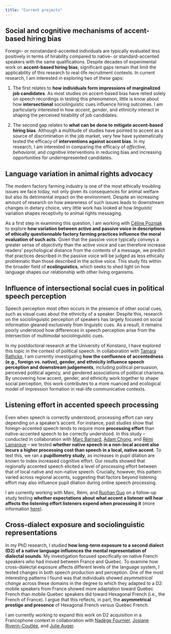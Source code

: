 ```yaml
---
title: "Current projects"
---
```

      
## Social and cognitive mechanisms of accent-based hiring bias

Foreign- or nonstandard-accented individuals are typically evaluated less positively in terms of hirability compared to native- or standard-accented speakers with the same qualifications. Despite decades of experimental work on **accent-based hiring bias**, significant gaps remain that limit the applicability of this research to real-life recruitment contexts. In current research, I am interested in exploring two of these gaps:

1. The first relates to **how individuals form impressions of marginalized job candidates**. As most studies on accent-based bias have relied solely on speech recordings in testing this phenomenon, little is know about how **intersectional** sociolinguistic cues influence hiring outcomes. I am particularly interested in how *accent*, *gender*, and *ethnicity* interact in shaping the perceived hirability of job candidates.

2. The second gap relates to **what can be done to mitigate accent-based hiring bias**. Although a multitude of studies have pointed to accent as a source of discrimination in the job market, very few have systematically tested the efficacy of **interventions against accent bias**. In my research, I am interested in comparing the efficacy of *affective*, *behavioral*, and *cognitive* interventions in reducing bias and increasing opportunities for underrepresented candidates.   

## Language variation in animal rights advocacy

The modern factory farming industry is one of the most ethically troubling issues we face today, not only given its consequences for animal welfare but also its detrimental impact on the environment. Despite an increasing amount of research on how awareness of such issues leads to downstream changes in dietary choice, very little work has looked at how *linguistic* variation shapes receptivity to animal rights messaging.

As a first step in examining this question, I am working with [Céline Pozniak](https://cpozniak.github.io/) to explore **how variation between active and passive voice in descriptions of ethically questionnable factory farming practices influence the moral evaluation of such acts**. Given that the passive voice typically conveys a greater sense of objectivity than the active voice and can therefore increase readers’ psychological distance from the contents of a message, we predict that practices described in the passive voice will be judged as less ethically problematic than those described in the active voice. This study fits within the broader field of **ecolinguistics**, which seeks to shed light on how language shapes our relationship with other living organisms.     

## Influence of intersectional social cues in political speech perception

Speech perception most often occurs in the presence of other social cues, such as visual cues about the ethnicity of a speaker. Despite this, research on the sociolinguistic perception of speakers has largely  focused on social information gleaned exclusively from linguistic cues. As a result, it remains poorly understood how differences in speech perception arise from the intersection of multimodal sociolinguistic cues. 

In my postdoctoral research at the University of Konstanz, I have explored this topic in the context of political speech. In collaboration with [Tamara Rathcke](https://tamara-rathcke.github.io/), I am currently investigating **how the confluence of accentedness (e.g., foreign vs. native), gender, and ethnicity influence speech perception and downstream judgements**, including political persuasion, perceived political agency, and gendered associations of political charisma. By uncovering how accent, gender, and ethnicity work together to shape social perception, this work contributes to a more nuanced and ecological model of impression formation in real-life communicative contexts.

## Listening effort in accented speech processing

Even when speech is correctly understood, processing effort can vary depending on a speaker’s accent. For instance, past studies show that foreign-accented speech tends to require more **processing effort** than native-accented speech to be correctly understood. In this study – conducted in collaboration with [Marc Barnard](https://www.marcbarnard.co.uk/), [Adam Chong](https://www.adamjchong.com/), and [Rémi Lamarque](https://www.qmul.ac.uk/sllf/linguistics/people/academic/profiles/lamarque.html) – we tested **whether native speech in a non-local accent also incurs a higher processing cost than speech in a local, native accent**. To test this, we ran a **pupillometry study**, as increases in pupil dilation are known to index increased cognitive effort. Our results showed that regionally accented speech elicited a level of processing effort between that of local native and non-native speech. Crucially, however, this pattern varied across regional accents, suggesting that factors beyond listening effort may also influence pupil dilation during online speech processing.

I am currently working with Marc, Rémi, and [Ruohan Guo](https://profiles.ucl.ac.uk/90633-ruohan-guo) on a follow-up study testing **whether expectations about what accent a listener will hear affects the listening effort listeners expend when processing it** (more information [here](https://doi.org/10.17605/OSF.IO/WYZDU)).
       
## Cross-dialect exposure and sociolinguistic representations 

In my PhD research, I studied **how long-term exposure to a second dialect (D2) of a native language influences the mental representation of dialectal sounds**. My investigation focused specifically on native French speakers who had moved between France and Quebec. To examine how cross-dialectal exposure affects different levels of the language system, I tested changes in both speech production and perception. One of the most interesting patterns I found was that individuals showed *asymmetrical change* across these domains in the degree to which they adapted to a D2: mobile speakers from France showed more adaptation toward Quebec French than mobile Quebec speakers did toward Hexagonal French (i.e., the French of France). I argue that this reflects, in part, the **asymmetrical prestige and presence** of Hexagonal French versus Quebec French.

I am currently working to expand this work on D2 acquisition in a Francophone context in collaboration with [Nadège Fournier](https://www.researchgate.net/profile/Nadege-Fournier-2), [Josiane Riverin-Coutlée](https://jriverincoutlee.wordpress.com/about/), and [Julie Auger](https://julieaugerudem.wordpress.com/).